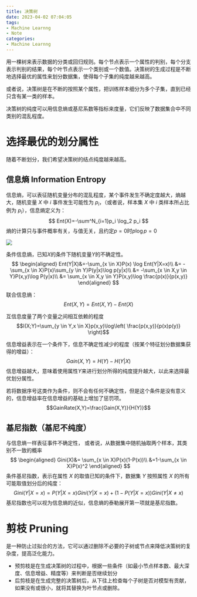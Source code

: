 ```yaml
---
title: 决策树
date: 2023-04-02 07:04:05
tags:
- Machine Learnng
- Note
categories:
- Machine Learnng
---
```

用一棵树来表示数据的分类或回归规则。每个节点表示一个属性的判别，每个分支表示判别的结果，每个叶节点表示一个类别或一个数值。决策树的生成过程是不断地选择最优的属性来划分数据集，使得每个子集的纯度越来越高。

或者说，决策树是在不断的按照某个属性，把训练样本细分为多个子集，直到已经只含有某一类的样本。

决策树的纯度可以用信息熵或基尼系数等指标来度量，它们反映了数据集合中不同类别的混乱程度。

# 选择最优的划分属性
随着不断划分，我们希望决策树的结点纯度越来越高。
## 信息熵 Information Entropy
信息熵，可以表征随机变量分布的混乱程度，某个事件发生不确定度越大，熵越大，随机变量 $X$ 中 $i$ 事件发生可能性为 $p_i$，（或者说，样本集 $X$ 中 $i$ 类样本所占比例为 $p_i$），信息熵定义为：
$$
Ent(X)=-\sum^N_{i=1}p_i \log_2 p_i
$$
熵的计算只与事件概率有关，与值无关，且约定$p=0$时$p \log p=0$

![](Ent.png)

条件信息熵，已知$X$的条件下随机变量$Y$的不确定性。
$$
\begin{aligned}
Ent(Y|X)&=-\sum_{x \in X}P(x) \log Ent(Y|X=x)\\
&= -\sum_{x \in X}P(x)\sum_{y \in Y}P(y|x)\log p(y|x)\\
&= -\sum_{x \in X,y \in Y}P(x,y)\log P(y|x)\\
&= \sum_{x \in X,y \in Y}P(x,y)\log \frac{p(x)}{p(x,y)}
\end{aligned}
$$

联合信息熵：
$$Ent(X,Y)=Ent(X,Y)-Ent(X)$$

互信息度量了两个变量之间相互依赖的程度
$$I(X;Y)=\sum_{y \in Y,x \in X}p(x,y)\log\left( \frac{p(x,y)}{p(x)p(y)} \right)$$

信息增益表示在一个条件下，信息不确定性减少的程度（按某个特征划分数据集获得的增益）：
$$Gain(X,Y)=H(Y)-H(Y|X)$$
信息增益越大，意味着使用属性$Y$来进行划分所得的纯度提升越大，以此来选择最优划分属性。

若将数据序号这类作为条件，则不会有任何不确定性，但是这个条件是没有意义的，信息增益率在信息增益的基础上增加了惩罚项。
$$GainRate(X,Y)=\frac{Gain(X,Y)}{H(Y)}$$
## 基尼指数（基尼不纯度）
与信息熵一样表征事件不确定性， 或者说，从数据集中随机抽取两个样本，其类别不一致的概率
$$
\begin{aligned}
Gini(X)&= \sum_{x \in X}P(x)(1-P(x))\\
&=1-\sum_{x \in X}P(x)^2
\end{aligned}
$$
条件基尼指数，表示在属性 $X$ 的取值已知的条件下，数据集 $Y$ 按照属性 $X$ 的所有可能取值划分后的纯度：
$$
Gini(Y|X=x)=P(Y|X=x)Gini(Y|X=x)+(1-P(Y|X=x))Gini(Y|X\neq x)
$$
基尼指数也可以视为信息熵的近似，信息熵的泰勒展开第一项就是基尼指数。
# 剪枝 Pruning
是一种防止过拟合的方法，它可以通过删除不必要的子树或节点来降低决策树的复杂度，提高泛化能力。
- 预剪枝是在生成决策树的过程中，根据一些条件（如最小节点样本数、最大深度、信息增益、精度等）来判断是否继续划分
- 后剪枝是在生成完整的决策树后，从下往上检查每个子树是否对模型有贡献，如果没有或很小，就将其替换为叶节点或删除。

